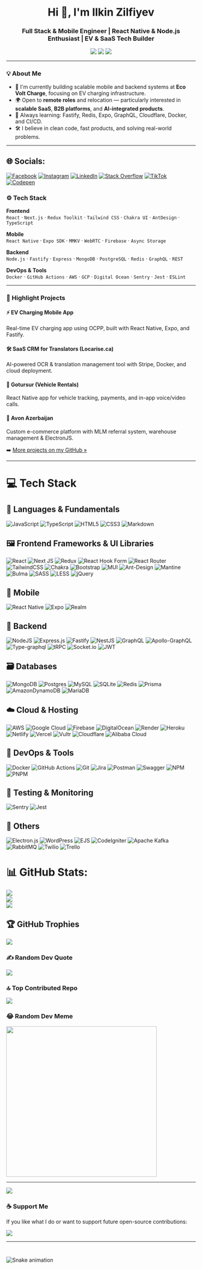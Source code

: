 <h1 align="center">Hi 👋, I'm Ilkin Zilfiyev</h1>
<h3 align="center">Full Stack & Mobile Engineer | React Native & Node.js Enthusiast | EV & SaaS Tech Builder</h3>

<p align="center">
  <a href="https://linkedin.com/in/ilkin944"><img src="https://img.shields.io/badge/-LinkedIn-blue?style=flat-square&logo=linkedin&logoColor=white"/></a>
  <a href="https://github.com/ilkin944"><img src="https://img.shields.io/badge/-GitHub-black?style=flat-square&logo=github&logoColor=white"/></a>
  <a href="mailto:ilkin944@gmail.com"><img src="https://img.shields.io/badge/-Gmail-red?style=flat-square&logo=gmail&logoColor=white"/></a>
</p>

---

### 💡 About Me

- 🔭 I'm currently building scalable mobile and backend systems at **Eco Volt Charge**, focusing on EV charging infrastructure.
- 🌍 Open to **remote roles** and relocation — particularly interested in **scalable SaaS**, **B2B platforms**, and **AI-integrated products**.
- 🧠 Always learning: Fastify, Redis, Expo, GraphQL, Cloudflare, Docker, and CI/CD.
- 🛠️ I believe in clean code, fast products, and solving real-world problems.

---
## 🌐 Socials:
[![Facebook](https://img.shields.io/badge/Facebook-%231877F2.svg?logo=Facebook&logoColor=white)](https://facebook.com/ilkinzilfiyev) [![Instagram](https://img.shields.io/badge/Instagram-%23E4405F.svg?logo=Instagram&logoColor=white)](https://instagram.com/ilkin944) [![LinkedIn](https://img.shields.io/badge/LinkedIn-%230077B5.svg?logo=linkedin&logoColor=white)](https://linkedin.com/in/ilkin944) [![Stack Overflow](https://img.shields.io/badge/-Stackoverflow-FE7A16?logo=stack-overflow&logoColor=white)](https://stackoverflow.com/users/13785721) [![TikTok](https://img.shields.io/badge/TikTok-%23000000.svg?logo=TikTok&logoColor=white)](https://tiktok.com/@ilkin944) [![Codepen](https://img.shields.io/badge/Codepen-000000?style=for-the-badge&logo=codepen&logoColor=white)](https://codepen.io/ilkin944) 

### ⚙️ Tech Stack

**Frontend**  
`React` · `Next.js` · `Redux Toolkit` · `Tailwind CSS` · `Chakra UI` · `AntDesign` · `TypeScript`  

**Mobile**  
`React Native` · `Expo SDK` · `MMKV` · `WebRTC` · `Firebase` · `Async Storage`

**Backend**  
`Node.js` · `Fastify` · `Express` · `MongoDB` · `PostgreSQL` · `Redis` · `GraphQL` · `REST`

**DevOps & Tools**  
`Docker` · `GitHub Actions` · `AWS` · `GCP` · `Digital Ocean` · `Sentry` · `Jest` · `ESLint`  

---

### 🚀 Highlight Projects

#### ⚡ EV Charging Mobile App
Real-time EV charging app using OCPP, built with React Native, Expo, and Fastify.

#### 🛠️ SaaS CRM for Translators (Locarise.ca)
AI-powered OCR & translation management tool with Stripe, Docker, and cloud deployment.

#### 🧰 Gotursur (Vehicle Rentals)
React Native app for vehicle tracking, payments, and in-app voice/video calls.

#### 🛒 Avon Azerbaijan
Custom e-commerce platform with MLM referral system, warehouse management & ElectronJS.

➡️ [More projects on my GitHub »](https://github.com/ilkin944)

---

# 💻 Tech Stack

## 🧠 Languages & Fundamentals
![JavaScript](https://img.shields.io/badge/javascript-%23323330.svg?style=for-the-badge&logo=javascript&logoColor=%23F7DF1E)
![TypeScript](https://img.shields.io/badge/typescript-%23007ACC.svg?style=for-the-badge&logo=typescript&logoColor=white)
![HTML5](https://img.shields.io/badge/html5-%23E34F26.svg?style=for-the-badge&logo=html5&logoColor=white)
![CSS3](https://img.shields.io/badge/css3-%231572B6.svg?style=for-the-badge&logo=css3&logoColor=white)
![Markdown](https://img.shields.io/badge/markdown-%23000000.svg?style=for-the-badge&logo=markdown&logoColor=white)

## 🖼️ Frontend Frameworks & UI Libraries
![React](https://img.shields.io/badge/react-%2320232a.svg?style=for-the-badge&logo=react&logoColor=%2361DAFB)
![Next JS](https://img.shields.io/badge/Next-black?style=for-the-badge&logo=next.js&logoColor=white)
![Redux](https://img.shields.io/badge/redux-%23593d88.svg?style=for-the-badge&logo=redux&logoColor=white)
![React Hook Form](https://img.shields.io/badge/React%20Hook%20Form-%23EC5990.svg?style=for-the-badge&logo=reacthookform&logoColor=white)
![React Router](https://img.shields.io/badge/React_Router-CA4245?style=for-the-badge&logo=react-router&logoColor=white)
![TailwindCSS](https://img.shields.io/badge/tailwindcss-%2338B2AC.svg?style=for-the-badge&logo=tailwind-css&logoColor=white)
![Chakra](https://img.shields.io/badge/chakra-%234ED1C5.svg?style=for-the-badge&logo=chakraui&logoColor=white)
![Bootstrap](https://img.shields.io/badge/bootstrap-%238511FA.svg?style=for-the-badge&logo=bootstrap&logoColor=white)
![MUI](https://img.shields.io/badge/MUI-%230081CB.svg?style=for-the-badge&logo=mui&logoColor=white)
![Ant-Design](https://img.shields.io/badge/-AntDesign-%230170FE?style=for-the-badge&logo=ant-design&logoColor=white)
![Mantine](https://img.shields.io/badge/Mantine-ffffff?style=for-the-badge&logo=Mantine&logoColor=339af0)
![Bulma](https://img.shields.io/badge/bulma-00D0B1?style=for-the-badge&logo=bulma&logoColor=white)
![SASS](https://img.shields.io/badge/SASS-hotpink.svg?style=for-the-badge&logo=SASS&logoColor=white)
![LESS](https://img.shields.io/badge/less-2B4C80?style=for-the-badge&logo=less&logoColor=white)
![jQuery](https://img.shields.io/badge/jquery-%230769AD.svg?style=for-the-badge&logo=jquery&logoColor=white)

## 📱 Mobile
![React Native](https://img.shields.io/badge/react_native-%2320232a.svg?style=for-the-badge&logo=react&logoColor=%2361DAFB)
![Expo](https://img.shields.io/badge/expo-1C1E24?style=for-the-badge&logo=expo&logoColor=#D04A37)
![Realm](https://img.shields.io/badge/Realm-39477F?style=for-the-badge&logo=realm&logoColor=white)

## 🧰 Backend
![NodeJS](https://img.shields.io/badge/node.js-6DA55F?style=for-the-badge&logo=node.js&logoColor=white)
![Express.js](https://img.shields.io/badge/express.js-%23404d59.svg?style=for-the-badge&logo=express&logoColor=%2361DAFB)
![Fastify](https://img.shields.io/badge/fastify-%23000000.svg?style=for-the-badge&logo=fastify&logoColor=white)
![NestJS](https://img.shields.io/badge/nestjs-%23E0234E.svg?style=for-the-badge&logo=nestjs&logoColor=white)
![GraphQL](https://img.shields.io/badge/-GraphQL-E10098?style=for-the-badge&logo=graphql&logoColor=white)
![Apollo-GraphQL](https://img.shields.io/badge/-ApolloGraphQL-311C87?style=for-the-badge&logo=apollo-graphql)
![Type-graphql](https://img.shields.io/badge/-TypeGraphQL-%23C04392?style=for-the-badge)
![tRPC](https://img.shields.io/badge/tRPC-%232596BE.svg?style=for-the-badge&logo=tRPC&logoColor=white)
![Socket.io](https://img.shields.io/badge/Socket.io-black?style=for-the-badge&logo=socket.io&badgeColor=010101)
![JWT](https://img.shields.io/badge/JWT-black?style=for-the-badge&logo=JSON%20web%20tokens)

## 🗃️ Databases
![MongoDB](https://img.shields.io/badge/MongoDB-%234ea94b.svg?style=for-the-badge&logo=mongodb&logoColor=white)
![Postgres](https://img.shields.io/badge/postgres-%23316192.svg?style=for-the-badge&logo=postgresql&logoColor=white)
![MySQL](https://img.shields.io/badge/mysql-4479A1.svg?style=for-the-badge&logo=mysql&logoColor=white)
![SQLite](https://img.shields.io/badge/sqlite-%2307405e.svg?style=for-the-badge&logo=sqlite&logoColor=white)
![Redis](https://img.shields.io/badge/redis-%23DD0031.svg?style=for-the-badge&logo=redis&logoColor=white)
![Prisma](https://img.shields.io/badge/Prisma-3982CE?style=for-the-badge&logo=Prisma&logoColor=white)
![AmazonDynamoDB](https://img.shields.io/badge/Amazon%20DynamoDB-4053D6?style=for-the-badge&logo=Amazon%20DynamoDB&logoColor=white)
![MariaDB](https://img.shields.io/badge/MariaDB-003545?style=for-the-badge&logo=mariadb&logoColor=white)

## ☁️ Cloud & Hosting
![AWS](https://img.shields.io/badge/AWS-%23FF9900.svg?style=for-the-badge&logo=amazon-aws&logoColor=white)
![Google Cloud](https://img.shields.io/badge/GoogleCloud-%234285F4.svg?style=for-the-badge&logo=google-cloud&logoColor=white)
![Firebase](https://img.shields.io/badge/firebase-a08021?style=for-the-badge&logo=firebase&logoColor=ffcd34)
![DigitalOcean](https://img.shields.io/badge/DigitalOcean-%230167ff.svg?style=for-the-badge&logo=digitalOcean&logoColor=white)
![Render](https://img.shields.io/badge/Render-%46E3B7.svg?style=for-the-badge&logo=render&logoColor=white)
![Heroku](https://img.shields.io/badge/heroku-%23430098.svg?style=for-the-badge&logo=heroku&logoColor=white)
![Netlify](https://img.shields.io/badge/netlify-%23000000.svg?style=for-the-badge&logo=netlify&logoColor=#00C7B7)
![Vercel](https://img.shields.io/badge/vercel-%23000000.svg?style=for-the-badge&logo=vercel&logoColor=white)
![Vultr](https://img.shields.io/badge/Vultr-007BFC.svg?style=for-the-badge&logo=vultr)
![Cloudflare](https://img.shields.io/badge/Cloudflare-F38020?style=for-the-badge&logo=Cloudflare&logoColor=white)
![Alibaba Cloud](https://img.shields.io/badge/AlibabaCloud-%23FF6701.svg?style=for-the-badge&logo=alibabacloud&logoColor=white)

## 🔧 DevOps & Tools
![Docker](https://img.shields.io/badge/Docker-2496ED?style=for-the-badge&logo=docker&logoColor=white)
![GitHub Actions](https://img.shields.io/badge/github%20actions-%232671E5.svg?style=for-the-badge&logo=githubactions&logoColor=white)
![Git](https://img.shields.io/badge/git-%23F05033.svg?style=for-the-badge&logo=git&logoColor=white)
![Jira](https://img.shields.io/badge/jira-%230A0FFF.svg?style=for-the-badge&logo=jira&logoColor=white)
![Postman](https://img.shields.io/badge/Postman-FF6C37?style=for-the-badge&logo=postman&logoColor=white)
![Swagger](https://img.shields.io/badge/-Swagger-%23Clojure?style=for-the-badge&logo=swagger&logoColor=white)
![NPM](https://img.shields.io/badge/NPM-%23CB3837.svg?style=for-the-badge&logo=npm&logoColor=white)
![PNPM](https://img.shields.io/badge/pnpm-%234a4a4a.svg?style=for-the-badge&logo=pnpm&logoColor=f69220)

## 🧪 Testing & Monitoring
![Sentry](https://img.shields.io/badge/Sentry-black?style=for-the-badge&logo=Sentry&logoColor=white)
![Jest](https://img.shields.io/badge/Jest-C21325?style=for-the-badge&logo=jest&logoColor=white)

## 🎨 Others
![Electron.js](https://img.shields.io/badge/Electron-191970?style=for-the-badge&logo=Electron&logoColor=white)
![WordPress](https://img.shields.io/badge/WordPress-%23117AC9.svg?style=for-the-badge&logo=WordPress&logoColor=white)
![EJS](https://img.shields.io/badge/ejs-%23B4CA65.svg?style=for-the-badge&logo=ejs&logoColor=black)
![CodeIgniter](https://img.shields.io/badge/CodeIgniter-%23EF4223.svg?style=for-the-badge&logo=codeIgniter&logoColor=white)
![Apache Kafka](https://img.shields.io/badge/Apache%20Kafka-000?style=for-the-badge&logo=apachekafka)
![RabbitMQ](https://img.shields.io/badge/rabbitmq-FF6600?style=for-the-badge&logo=rabbitmq&logoColor=white)
![Twilio](https://img.shields.io/badge/Twilio-F22F46?style=for-the-badge&logo=Twilio&logoColor=white)
![Trello](https://img.shields.io/badge/Trello-%23026AA7.svg?style=for-the-badge&logo=Trello&logoColor=white)

# 📊 GitHub Stats:
![](https://github-readme-stats.vercel.app/api?username=ilkin944&theme=dark&hide_border=false&include_all_commits=true&count_private=true)<br/>
![](https://github-readme-streak-stats.herokuapp.com/?user=ilkin944&theme=dark&hide_border=false)<br/>
![](https://github-readme-stats.vercel.app/api/top-langs/?username=ilkin944&theme=dark&hide_border=false&include_all_commits=true&count_private=true&layout=compact)

## 🏆 GitHub Trophies
![](https://github-profile-trophy.vercel.app/?username=ilkin944&theme=radical&no-frame=false&no-bg=false&margin-w=4)

### ✍️ Random Dev Quote
![](https://quotes-github-readme.vercel.app/api?type=horizontal&theme=radical)

### 🔝 Top Contributed Repo
![](https://github-contributor-stats.vercel.app/api?username=ilkin944&limit=5&theme=dark&combine_all_yearly_contributions=true)

### 😂 Random Dev Meme
<img src='https://randommeme-five.vercel.app/' style="height: 400px;"/>

---
[![](https://visitcount.itsvg.in/api?id=ilkin944&icon=0&color=0)](https://visitcount.itsvg.in)



### ☕ Support Me

If you like what I do or want to support future open-source contributions:

<a href="https://buymeacoffee.com/ilkin944"><img src="https://img.shields.io/badge/-Buy%20Me%20a%20Coffee-yellow?style=for-the-badge&logo=buy-me-a-coffee&logoColor=black" /></a>

---


###

<br clear="both">

<img src="https://raw.githubusercontent.com/ilkin944/ilkin944/output/snake.svg" alt="Snake animation" />

###
